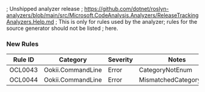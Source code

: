 ﻿; Unshipped analyzer release
; https://github.com/dotnet/roslyn-analyzers/blob/main/src/Microsoft.CodeAnalysis.Analyzers/ReleaseTrackingAnalyzers.Help.md
; This is only for rules used by the analyzer; rules for the source generator should not be listed
; here.

### New Rules

Rule ID | Category | Severity | Notes
--------|----------|----------|-------
OCL0043 | Ookii.CommandLine | Error | CategoryNotEnum
OCL0044 | Ookii.CommandLine | Error | MismatchedCategoryType
